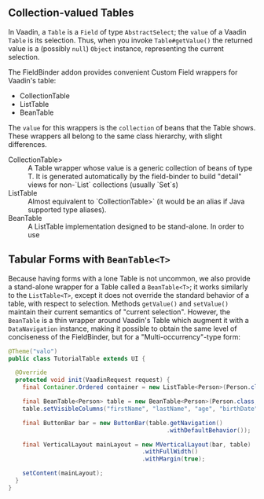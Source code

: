 ## Collection-valued Tables

In Vaadin, a `Table` is a `Field` of type `AbstractSelect`; the `value` of a Vaadin `Table` is its selection. Thus, when you invoke `Table#getValue()` the returned value is a (possibly `null`) `Object` instance, representing the current selection.

The FieldBinder addon provides convenient Custom Field wrappers for Vaadin's table:

* CollectionTable
* ListTable
* BeanTable

The `value` for this wrappers is the `collection` of beans that the Table shows. These wrappers all belong to the same class hierarchy, with slight differences.

<dl>
 <dt> CollectionTable<T, U extends Collection<T>>
   <dd> A Table wrapper whose value is a generic collection of beans of type T. It is generated automatically by the field-binder to build "detail" views for non-`List` collections (usually `Set`s)
 
<dt> ListTable<T> 
   <dd> Almost equivalent to `CollectionTable<T, List<T>>` (it would be an alias if Java supported type aliases). 
   
<dt> BeanTable<T>
  <dd> A ListTable<T> implementation designed to be stand-alone. In order to use
  
</dl>


## Tabular Forms with `BeanTable<T>`

Because having forms with a lone Table is not uncommon, we also provide a stand-alone wrapper for a Table called a `BeanTable<T>`; it works similarly to the `ListTable<T>`, except it does not override the standard behavior of a table, with respect to selection. Methods `getValue()` and `setValue()` maintain their current semantics of "current selection". However, the `BeanTable` is a thin wrapper around Vaadin's Table which augment it with a `DataNavigation` instance, making it possible to obtain the same level of conciseness of the FieldBinder, but for a "Multi-occurrency"-type form:

```java
@Theme("valo")
public class TutorialTable extends UI {

  @Override
  protected void init(VaadinRequest request) {
    final Container.Ordered container = new ListTable<Person>(Person.class);

    final BeanTable<Person> table = new BeanTable<Person>(Person.class, container);
    table.setVisibleColumns("firstName", "lastName", "age", "birthDate");

    final ButtonBar bar = new ButtonBar(table.getNavigation()
                                             .withDefaultBehavior());

    final VerticalLayout mainLayout = new MVerticalLayout(bar, table)
                                      .withFullWidth()
                                      .withMargin(true);

    setContent(mainLayout);
  }
}

```

